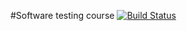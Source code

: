 #Software testing course
[![Build Status](https://travis-ci.org/and7mw/java_testing_course.svg?branch=master)](https://travis-ci.org/github/and7mw/java_testing_course)
